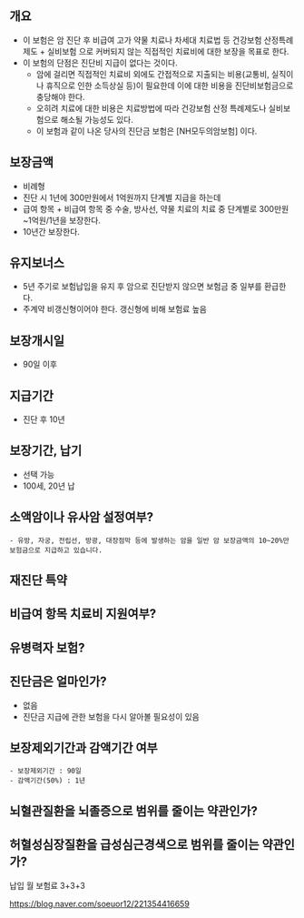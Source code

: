 ## 개요
- 이 보험은 암 진단 후 비급여 고가 약물 치료나 차세대 치료법 등 건강보험 산정특례제도 + 실비보험 으로 커버되지 않는 직접적인 치료비에 대한 보장을 목표로 한다.
- 이 보험의 단점은 진단비 지급이 없다는 것이다.
    - 암에 걸리면 직접적인 치료비 외에도 간접적으로 지출되는 비용(교통비, 실직이나 휴직으로 인한 소득상실 등)이 필요한데 이에 대한 비용을 진단비보험금으로 충당해야 한다.
    - 오히려 치료에 대한 비용은 치료방법에 따라 건강보험 산정 특례제도나 실비보험으로 해소될 가능성도 있다.
    - 이 보험과 같이 나온 당사의 진단금 보험은 [NH모두의암보험] 이다.

## 보장금액
- 비례형
- 진단 시 1년에 300만원에서 1억원까지 단계별 지급을 하는데
- 급여 항목 + 비급여 항목 중 수술, 방사선, 약물 치료의 치료 중 단계별로 300만원~1억원/1년을 보장한다.
- 10년간 보장한다.

## 유지보너스
- 5년 주기로 보험납입을 유지 후 암으로 진단받지 않으면 보험금 중 일부를 환급한다.
- 주계약 비갱신형이어야 한다. 갱신형에 비해 보험료 높음

## 보장개시일
- 90일 이후

## 지급기간
- 진단 후 10년

## 보장기간, 납기
- 선택 가능
- 100세, 20년 납 

## 소액암이나 유사암 설정여부?
    - 유방, 자궁, 전립선, 방광, 대장점막 등에 발생하는 암을 일반 암 보장금액의 10~20%만 보험금으로 지급하고 있습니다.
 
## 재진단 특약

## 비급여 항목 치료비 지원여부?

## 유병력자 보험?

## 진단금은 얼마인가?
- 없음
- 진단금 지급에 관한 보험을 다시 알아볼 필요성이 있음

## 보장제외기간과 감액기간 여부
    - 보장제외기간 : 90일
    - 감액기간(50%) : 1년

## 뇌혈관질환을 뇌졸증으로 범위를 줄이는 약관인가?
## 허혈성심장질환을 급성심근경색으로 범위를 줄이는 약관인가?
납입 월 보험료 3+3+3

https://blog.naver.com/soeuor12/221354416659